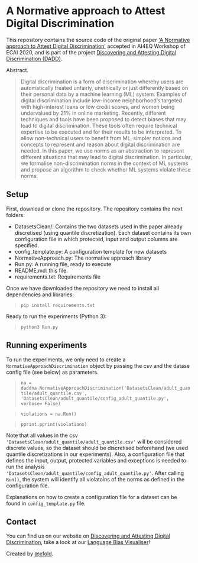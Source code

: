 # A Normative approach to Attest Digital Discrimination
This repository contains the source code of the original paper ['A Normative approach to Attest Digital Discrimination']() accepted in AI4EQ Workshop of ECAI 2020, and is part of the project [Discovering and Attesting Digital Discrimination (DADD)](http://dadd-project.org/). 

Abstract.
> Digital discrimination is a form of discrimination whereby users are automatically treated unfairly, unethically or just differently based on their personal data by a machine learning (ML) system. Examples of digital discrimination include low-income neighborhood’s targeted with high-interest loans or low credit scores, and women being undervalued by 21% in online marketing. Recently, different techniques and tools have been proposed to detect biases that may lead to digital discrimination. These tools often require technical expertise to be executed and for their results to be interpreted. To allow non-technical users to benefit from ML, simpler notions and concepts to represent and reason about digital discrimination are needed. In this paper, we use norms as an abstraction to represent different situations that may lead to digital discrimination. In particular, we formalise non-discrimination norms in the context of ML systems and propose an algorithm to check whether ML systems violate these norms.


## Setup
First, download or clone the repository. The repository contains the next folders:
* DatasetsClean/: Contains the two datasets used in the paper already discretised (using quantile discretization). Each dataset contains its own configuration file in which protected, input and output columns are specified.
* config_template.py: A configuration template for new datasets
* NormativeApproach.py: The normative approach library
* Run.py: A running file, ready to execute
* README.md: this file.
* requirements.txt: Requirements file

Once we have downloaded the repository we need to install all dependencies and libraries:
>`pip install requirements.txt`

Ready to run the experiments (Python 3):
>`python3 Run.py` 

## Running experiments
To run the experiments, we only need to create a `NormativeApproachDiscrimination` object by passing the csv and the datase config file (see below) as parameters.

>`na = daddna.NormativeApproachDiscrimination('DatasetsClean/adult_quantile/adult_quantile.csv', 
                                             'DatasetsClean/adult_quantile/config_adult_quantile.py', 
                                             verbose= False)`
                                             
>`violations = na.Run()`

>`pprint.pprint(violations)`


Note that all values in the csv `'DatasetsClean/adult_quantile/adult_quantile.csv'` will be considered discrete values, so the dataset should be discretised beforehand (we used quantile discretizations in our experiments). Also, a configuration file that defines the input, output, protected variables and exceptions is needed to run the analysis `'DatasetsClean/adult_quantile/config_adult_quantile.py'`. After calling `Run()`, the system will identify all violatoins of the norms as defined in the configuration file.

Explanations on how to create a configuration file for a dataset can be found in `config_template.py` file.


## Contact
You can find us on our website on [Discovering and Attesting Digital Discrimination](http://dadd-project.org/), take a look at our [Language Bias Visualiser](https://xfold.github.io/WE-GenderBiasVisualisationWeb/)!

Created by [@xfold](https://github.com/xfold).

